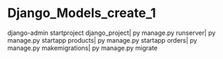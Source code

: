 # Django_Models_create_1
django-admin startproject django_project| py manage.py runserver| py manage.py startapp products| py manage.py startapp orders| py manage.py makemigrations| py manage.py migrate
